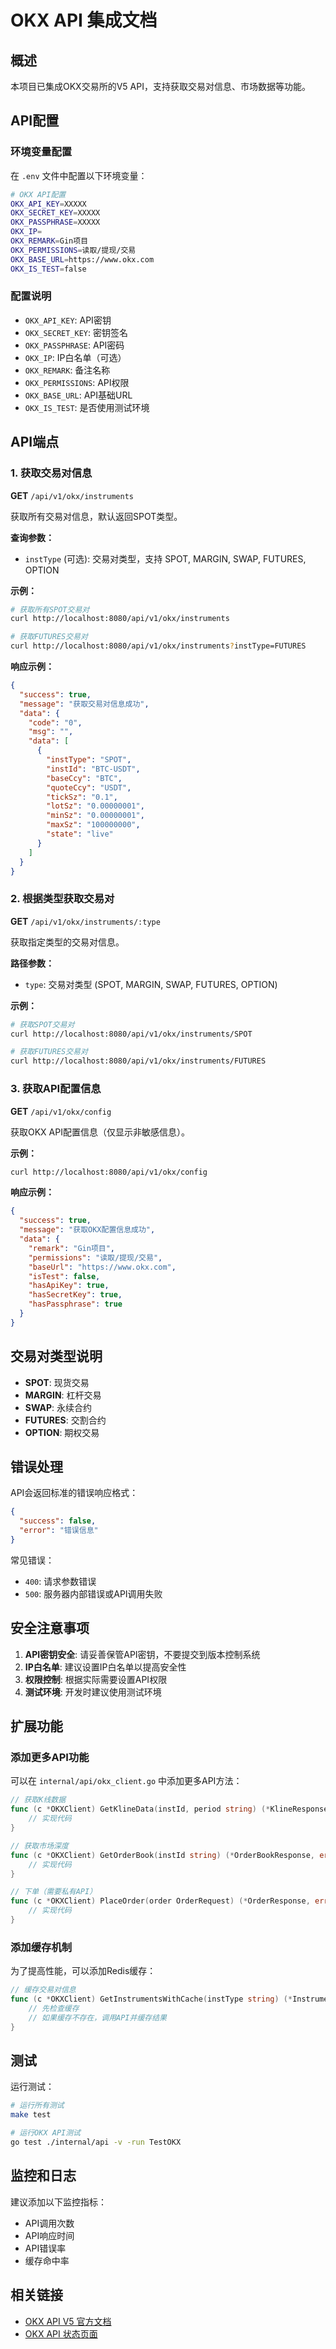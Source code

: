 # OKX API 集成文档

## 概述

本项目已集成OKX交易所的V5 API，支持获取交易对信息、市场数据等功能。

## API配置

### 环境变量配置

在 `.env` 文件中配置以下环境变量：

```bash
# OKX API配置
OKX_API_KEY=XXXXX
OKX_SECRET_KEY=XXXXX
OKX_PASSPHRASE=XXXXX
OKX_IP=
OKX_REMARK=Gin项目
OKX_PERMISSIONS=读取/提现/交易
OKX_BASE_URL=https://www.okx.com
OKX_IS_TEST=false
```

### 配置说明

- `OKX_API_KEY`: API密钥
- `OKX_SECRET_KEY`: 密钥签名
- `OKX_PASSPHRASE`: API密码
- `OKX_IP`: IP白名单（可选）
- `OKX_REMARK`: 备注名称
- `OKX_PERMISSIONS`: API权限
- `OKX_BASE_URL`: API基础URL
- `OKX_IS_TEST`: 是否使用测试环境

## API端点

### 1. 获取交易对信息

**GET** `/api/v1/okx/instruments`

获取所有交易对信息，默认返回SPOT类型。

**查询参数：**
- `instType` (可选): 交易对类型，支持 SPOT, MARGIN, SWAP, FUTURES, OPTION

**示例：**
```bash
# 获取所有SPOT交易对
curl http://localhost:8080/api/v1/okx/instruments

# 获取FUTURES交易对
curl http://localhost:8080/api/v1/okx/instruments?instType=FUTURES
```

**响应示例：**
```json
{
  "success": true,
  "message": "获取交易对信息成功",
  "data": {
    "code": "0",
    "msg": "",
    "data": [
      {
        "instType": "SPOT",
        "instId": "BTC-USDT",
        "baseCcy": "BTC",
        "quoteCcy": "USDT",
        "tickSz": "0.1",
        "lotSz": "0.00000001",
        "minSz": "0.00000001",
        "maxSz": "100000000",
        "state": "live"
      }
    ]
  }
}
```

### 2. 根据类型获取交易对

**GET** `/api/v1/okx/instruments/:type`

获取指定类型的交易对信息。

**路径参数：**
- `type`: 交易对类型 (SPOT, MARGIN, SWAP, FUTURES, OPTION)

**示例：**
```bash
# 获取SPOT交易对
curl http://localhost:8080/api/v1/okx/instruments/SPOT

# 获取FUTURES交易对
curl http://localhost:8080/api/v1/okx/instruments/FUTURES
```

### 3. 获取API配置信息

**GET** `/api/v1/okx/config`

获取OKX API配置信息（仅显示非敏感信息）。

**示例：**
```bash
curl http://localhost:8080/api/v1/okx/config
```

**响应示例：**
```json
{
  "success": true,
  "message": "获取OKX配置信息成功",
  "data": {
    "remark": "Gin项目",
    "permissions": "读取/提现/交易",
    "baseUrl": "https://www.okx.com",
    "isTest": false,
    "hasApiKey": true,
    "hasSecretKey": true,
    "hasPassphrase": true
  }
}
```

## 交易对类型说明

- **SPOT**: 现货交易
- **MARGIN**: 杠杆交易
- **SWAP**: 永续合约
- **FUTURES**: 交割合约
- **OPTION**: 期权交易

## 错误处理

API会返回标准的错误响应格式：

```json
{
  "success": false,
  "error": "错误信息"
}
```

常见错误：
- `400`: 请求参数错误
- `500`: 服务器内部错误或API调用失败

## 安全注意事项

1. **API密钥安全**: 请妥善保管API密钥，不要提交到版本控制系统
2. **IP白名单**: 建议设置IP白名单以提高安全性
3. **权限控制**: 根据实际需要设置API权限
4. **测试环境**: 开发时建议使用测试环境

## 扩展功能

### 添加更多API功能

可以在 `internal/api/okx_client.go` 中添加更多API方法：

```go
// 获取K线数据
func (c *OKXClient) GetKlineData(instId, period string) (*KlineResponse, error) {
    // 实现代码
}

// 获取市场深度
func (c *OKXClient) GetOrderBook(instId string) (*OrderBookResponse, error) {
    // 实现代码
}

// 下单（需要私有API）
func (c *OKXClient) PlaceOrder(order OrderRequest) (*OrderResponse, error) {
    // 实现代码
}
```

### 添加缓存机制

为了提高性能，可以添加Redis缓存：

```go
// 缓存交易对信息
func (c *OKXClient) GetInstrumentsWithCache(instType string) (*InstrumentsResponse, error) {
    // 先检查缓存
    // 如果缓存不存在，调用API并缓存结果
}
```

## 测试

运行测试：

```bash
# 运行所有测试
make test

# 运行OKX API测试
go test ./internal/api -v -run TestOKX
```

## 监控和日志

建议添加以下监控指标：

- API调用次数
- API响应时间
- API错误率
- 缓存命中率

## 相关链接

- [OKX API V5 官方文档](https://www.okx.com/docs-v5/zh/)
- [OKX API 状态页面](https://status.okx.com/) 